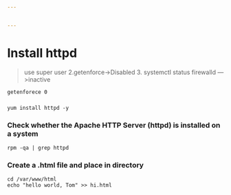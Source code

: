 ```yaml
---


---
```


<h1 id="install-httpd">Install httpd</h1>
<blockquote>
<p>use super user 2.getenforce-&gt;Disabled  3. systemctl status firewalld —&gt;inactive</p>
</blockquote>
<pre><code>getenforece 0
</code></pre>
<h3 id="section"></h3>
<pre><code>yum install httpd -y
</code></pre>
<h3 id="check-whether-the-apache-http-server-httpd-is-installed-on-a-system">Check whether the Apache HTTP Server (httpd) is installed on a system</h3>
<pre><code>rpm -qa | grep httpd
</code></pre>
<h3 id="create-a-.html-file-and-place-in-directory">Create a .html file and place in directory</h3>
<pre><code>cd /var/www/html
echo "hello world, Tom" &gt;&gt; hi.html
</code></pre>

